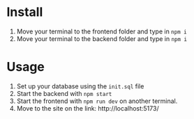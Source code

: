 # Install

1. Move your terminal to the frontend folder and type in `npm i`
2. Move your terminal to the backend folder and type in `npm i`

# Usage

1. Set up your database using the `init.sql` file
2. Start the backend with `npm start`
3. Start the frontend with `npm run dev` on another terminal.
4. Move to the site on the link: http://localhost:5173/